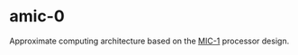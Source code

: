 # amic-0

Approximate computing architecture based on the
[MIC-1](https://en.wikipedia.org/wiki/MIC-1) processor design.
